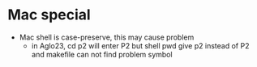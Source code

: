 # Mac special
* Mac shell is case-preserve, this may cause problem 
    * in Aglo23, cd p2 will enter P2 but shell pwd give p2 instead of P2 and makefile can not find problem symbol
